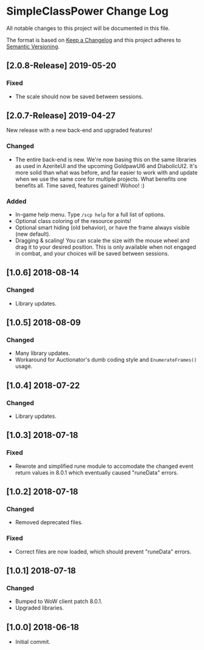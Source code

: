# SimpleClassPower Change Log
All notable changes to this project will be documented in this file.

The format is based on [Keep a Changelog](http://keepachangelog.com/) 
and this project adheres to [Semantic Versioning](http://semver.org/).

## [2.0.8-Release] 2019-05-20
### Fixed
- The scale should now be saved between sessions. 

## [2.0.7-Release] 2019-04-27
New release with a new back-end and upgraded features!

### Changed
- The entire back-end is new. We're now basing this on the same libraries as used in AzeriteUI and the upcoming GoldpawUI6 and DiabolicUI2. It's more solid than what was before, and far easier to work with and update when we use the same core for multiple projects. What benefits one benefits all. Time saved, features gained! Wohoo! :) 

### Added
- In-game help menu. Type `/scp help` for a full list of options. 
- Optional class coloring of the resource points! 
- Optional smart hiding (old behavior), or have the frame always visible (new default).
- Dragging & scaling! You can scale the size with the mouse wheel and drag it to your desired position. This is only available when not engaged in combat, and your choices will be saved between sessions. 

## [1.0.6] 2018-08-14
### Changed
- Library updates. 

## [1.0.5] 2018-08-09
### Changed
- Many library updates. 
- Workaround for Auctionator's dumb coding style and `EnumerateFrames()` usage.

## [1.0.4] 2018-07-22
### Changed
- Library updates.

## [1.0.3] 2018-07-18
### Fixed
- Rewrote and simplified rune module to accomodate the changed event return values in 8.0.1 which eventually caused "runeData" errors. 

## [1.0.2] 2018-07-18
### Changed
- Removed deprecated files.

### Fixed
- Correct files are now loaded, which should prevent "runeData" errors. 

## [1.0.1] 2018-07-18
### Changed
- Bumped to WoW client patch 8.0.1.
- Upgraded libraries.

## [1.0.0] 2018-06-18
- Initial commit.
